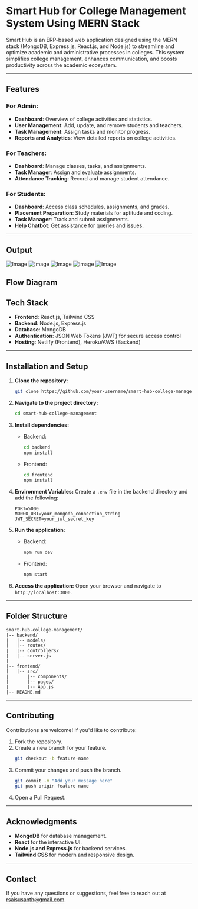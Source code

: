 # Smart Hub for College Management System Using MERN Stack

Smart Hub is an ERP-based web application designed using the MERN stack (MongoDB, Express.js, React.js, and Node.js) to streamline and optimize academic and administrative processes in colleges. This system simplifies college management, enhances communication, and boosts productivity across the academic ecosystem.

---

## Features

### For Admin:

- **Dashboard**: Overview of college activities and statistics.
- **User Management**: Add, update, and remove students and teachers.
- **Task Management**: Assign tasks and monitor progress.
- **Reports and Analytics**: View detailed reports on college activities.

### For Teachers:

- **Dashboard**: Manage classes, tasks, and assignments.
- **Task Manager**: Assign and evaluate assignments.
- **Attendance Tracking**: Record and manage student attendance.

### For Students:

- **Dashboard**: Access class schedules, assignments, and grades.
- **Placement Preparation**: Study materials for aptitude and coding.
- **Task Manager**: Track and submit assignments.
- **Help Chatbot**: Get assistance for queries and issues.

---

## Output
![Image](https://github.com/user-attachments/assets/c970517e-407a-4aea-a26d-f40b2aae51dd)
![Image](https://github.com/user-attachments/assets/0dd03ee9-c104-4275-a700-6aa91b0214e6)
![Image](https://github.com/user-attachments/assets/39d08496-c041-4c0d-ba61-ac8e03c777ef)
![Image](https://github.com/user-attachments/assets/a384f3d5-495b-4d98-9a67-c1e8cde548e2)
![Image](https://github.com/user-attachments/assets/8d6dc725-1dae-4801-984d-8db6dcfda06a)


## Flow Diagram



## Tech Stack

- **Frontend**: React.js, Tailwind CSS
- **Backend**: Node.js, Express.js
- **Database**: MongoDB
- **Authentication**: JSON Web Tokens (JWT) for secure access control
- **Hosting**: Netlify (Frontend), Heroku/AWS (Backend)

---

## Installation and Setup

1. **Clone the repository:**

   ```bash
   git clone https://github.com/your-username/smart-hub-college-management.git
   ```

2. **Navigate to the project directory:**

   ```bash
   cd smart-hub-college-management
   ```

3. **Install dependencies:**

   - Backend:
     ```bash
     cd backend
     npm install
     ```
   - Frontend:
     ```bash
     cd frontend
     npm install
     ```

4. **Environment Variables:**
   Create a `.env` file in the backend directory and add the following:

   ```env
   PORT=5000
   MONGO_URI=your_mongodb_connection_string
   JWT_SECRET=your_jwt_secret_key
   ```

5. **Run the application:**

   - Backend:
     ```bash
     npm run dev
     ```
   - Frontend:
     ```bash
     npm start
     ```

6. **Access the application:**
   Open your browser and navigate to `http://localhost:3000`.

---

## Folder Structure

```
smart-hub-college-management/
|-- backend/
|   |-- models/
|   |-- routes/
|   |-- controllers/
|   |-- server.js
|
|-- frontend/
|   |-- src/
|       |-- components/
|       |-- pages/
|       |-- App.js
|-- README.md
```

---

## Contributing

Contributions are welcome! If you'd like to contribute:

1. Fork the repository.
2. Create a new branch for your feature.
   ```bash
   git checkout -b feature-name
   ```
3. Commit your changes and push the branch.
   ```bash
   git commit -m "Add your message here"
   git push origin feature-name
   ```
4. Open a Pull Request.

---

## Acknowledgments

- **MongoDB** for database management.
- **React** for the interactive UI.
- **Node.js and Express.js** for backend services.
- **Tailwind CSS** for modern and responsive design.

---

## Contact

If you have any questions or suggestions, feel free to reach out at rsaisusanth@gmail.com.


